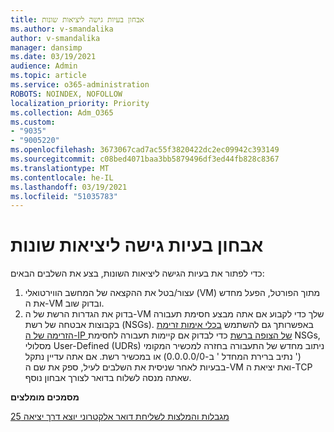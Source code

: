 ```yaml
---
title: אבחון בעיות גישה ליציאות שונות
ms.author: v-smandalika
author: v-smandalika
manager: dansimp
ms.date: 03/19/2021
audience: Admin
ms.topic: article
ms.service: o365-administration
ROBOTS: NOINDEX, NOFOLLOW
localization_priority: Priority
ms.collection: Adm_O365
ms.custom:
- "9035"
- "9005220"
ms.openlocfilehash: 3673067cad7ac55f3820422dc2ec09942c393149
ms.sourcegitcommit: c08bed4071baa3bb5879496df3ed44fb828c8367
ms.translationtype: MT
ms.contentlocale: he-IL
ms.lasthandoff: 03/19/2021
ms.locfileid: "51035783"
---
```

# <a name="diagnostics-for-different-ports-access-issues"></a>אבחון בעיות גישה ליציאות שונות

כדי לפתור את בעיות הגישה ליציאות השונות, בצע את השלבים הבאים:

1. עצור/בטל את ההקצאה של המחשב הווירטואלי (VM) מתוך הפורטל, הפעל מחדש את ה-VM ובדוק שוב. 
2. בדוק את הגדרות הרשת של ה-VM שלך כדי לקבוע אם אתה מבצע חסימת תעבורה בקבוצות אבטחה של רשת (NSGs). באפשרותך גם להשתמש [בכלי אימות זרימת הזרימה של ה-IP של הצופה ברשת](https://docs.microsoft.com/azure/network-watcher/network-watcher-ip-flow-verify-overview?WT.mc_id=Portal-Microsoft_Azure_Support) כדי לבדוק אם קיימות תעבורה לחסימת NSGs, מסלולי User-Defined (UDRs) ניתוב מחדש של התעבורה בחזרה למכשיר המקומי (' נתיב ברירת המחדל ' ב-0.0.0.0/0) או במכשיר רשת.
אם אתה עדיין נתקל בבעיות לאחר שניסית את השלבים לעיל, ספק את שם ה-VM ואת יציאת ה-TCP שאתה מנסה לשלוח בדואר לצורך אבחון נוסף.

**מסמכים מומלצים**

[מגבלות והמלצות לשליחת דואר אלקטרוני יוצא דרך יציאה 25](https://docs.microsoft.com/azure/virtual-network/troubleshoot-outbound-smtp-connectivity)